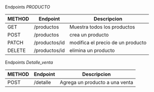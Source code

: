 
Endpoints *PRODUCTO*

| METHOD      | Endpoint     |Descripcion                       |    
|----------   |---------     |----------                        |
| GET         | /productos   |Muestra  todos los productos      |
| POST        | /productos   | crea un producto                 |
| PATCH       | /productos/id| modifica el precio de un producto|
| DELETE      | /productos/id| elimina un producto              |



Endpoints *Detalle_venta*

| METHOD      | Endpoint      |Descripcion                                |    
|----------   |---------      |----------                                 |
| POST        | /detalle      |Agrega un producto a una venta             |


